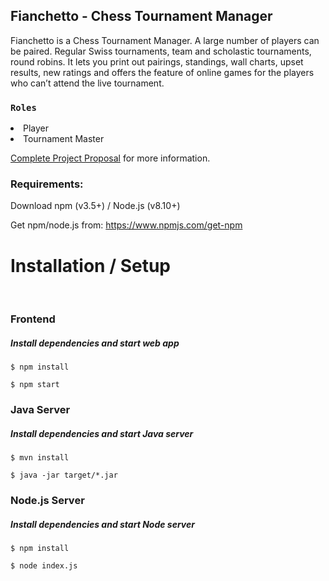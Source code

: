 ## Fianchetto - Chess Tournament Manager

Fianchetto is a Chess Tournament Manager. A large number of players can be paired. Regular Swiss tournaments, team and scholastic tournaments, round robins. It lets you print out pairings, standings, wall charts, upset results, new ratings and offers the feature of online games for the players who can’t attend the live tournament.

### `Roles`
<li> Player
<li> Tournament Master


[Complete Project Proposal](https://docs.google.com/document/d/1CGllshQlY93K2uPVRtmZDx5Tv7qODEGDOBWvUWjVOVw/edit?usp=sharing) for more information.

### Requirements:
Download npm (v3.5+) / Node.js (v8.10+)

Get npm/node.js from: https://www.npmjs.com/get-npm

# Installation / Setup

<br/>

### Frontend

##### Install dependencies and start web app

```
$ npm install

$ npm start
```

### Java Server

##### Install dependencies and start Java server
```
$ mvn install

$ java -jar target/*.jar
```

### Node.js Server

##### Install dependencies and start Node server
```
$ npm install

$ node index.js
```

